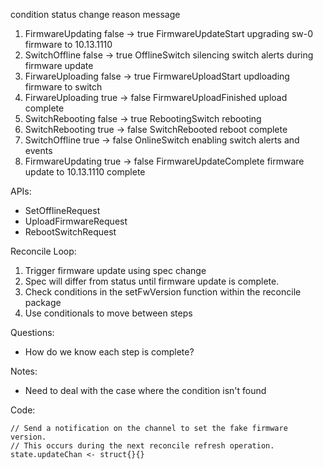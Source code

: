 condition status change reason message 
1. FirmwareUpdating false -> true FirmwareUpdateStart upgrading sw-0 firmware to 10.13.1110 
2. SwitchOffline false -> true OfflineSwitch silencing switch alerts during firmware update 
3. FirwareUploading false -> true FirmwareUploadStart updloading firmware to switch 
4. FirwareUploading true -> false FirmwareUploadFinished upload complete 
5. SwitchRebooting false -> true RebootingSwitch rebooting 
6. SwitchRebooting true -> false SwitchRebooted reboot complete 
7. SwitchOffline true -> false OnlineSwitch enabling switch alerts and events 
8. FirmwareUpdating true -> false FirmwareUpdateComplete firmware update to 10.13.1110 complete

APIs:
- SetOfflineRequest
- UploadFirmwareRequest
- RebootSwitchRequest

Reconcile Loop:
1. Trigger firmware update using spec change
2. Spec will differ from status until firmware update is complete. 
3. Check conditions in the setFwVersion function within the reconcile package
4. Use conditionals to move between steps

Questions:
- How do we know each step is complete?

Notes: 
- Need to deal with the case where the condition isn't found



Code:
```
// Send a notification on the channel to set the fake firmware version.
// This occurs during the next reconcile refresh operation.
state.updateChan <- struct{}{}
```